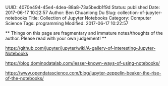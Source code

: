 UUID: 4070e494-45e4-4dea-88a8-73a5bedb1f9d
Status: published
Date: 2017-06-17 10:22:57
Author: Ben Chuanlong Du
Slug: collection-of-jupyter-notebooks
Title: Collection of Jupyter Notebooks
Category: Computer Science
Tags: programming
Modified: 2017-06-17 10:22:57

**
Things on this page are
fragmentary and immature notes/thoughts of the author.
Please read with your own judgement!
**


https://github.com/jupyter/jupyter/wiki/A-gallery-of-interesting-Jupyter-Notebooks

https://blog.dominodatalab.com/lesser-known-ways-of-using-notebooks/

https://www.opendatascience.com/blog/jupyter-zeppelin-beaker-the-rise-of-the-notebooks/


